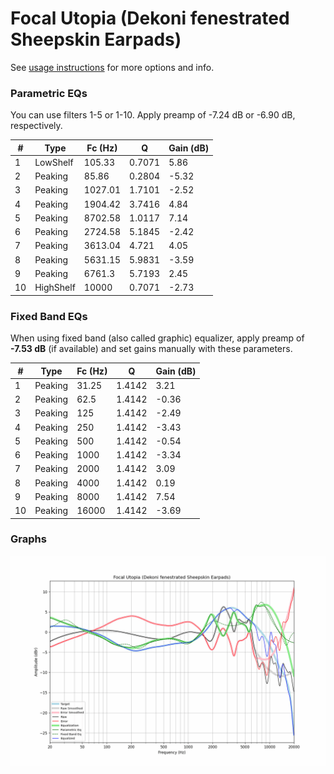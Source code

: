 # Focal Utopia (Dekoni fenestrated Sheepskin Earpads)
See [usage instructions](https://github.com/jaakkopasanen/AutoEq#usage) for more options and info.

### Parametric EQs
You can use filters 1-5 or 1-10. Apply preamp of -7.24 dB or -6.90 dB, respectively.

|   # | Type      |   Fc (Hz) |      Q |   Gain (dB) |
|-----|-----------|-----------|--------|-------------|
|   1 | LowShelf  |    105.33 | 0.7071 |        5.86 |
|   2 | Peaking   |     85.86 | 0.2804 |       -5.32 |
|   3 | Peaking   |   1027.01 | 1.7101 |       -2.52 |
|   4 | Peaking   |   1904.42 | 3.7416 |        4.84 |
|   5 | Peaking   |   8702.58 | 1.0117 |        7.14 |
|   6 | Peaking   |   2724.58 | 5.1845 |       -2.42 |
|   7 | Peaking   |   3613.04 | 4.721  |        4.05 |
|   8 | Peaking   |   5631.15 | 5.9831 |       -3.59 |
|   9 | Peaking   |   6761.3  | 5.7193 |        2.45 |
|  10 | HighShelf |  10000    | 0.7071 |       -2.73 |

### Fixed Band EQs
When using fixed band (also called graphic) equalizer, apply preamp of **-7.53 dB** (if available) and set gains manually with these parameters.

|   # | Type    |   Fc (Hz) |      Q |   Gain (dB) |
|-----|---------|-----------|--------|-------------|
|   1 | Peaking |     31.25 | 1.4142 |        3.21 |
|   2 | Peaking |     62.5  | 1.4142 |       -0.36 |
|   3 | Peaking |    125    | 1.4142 |       -2.49 |
|   4 | Peaking |    250    | 1.4142 |       -3.43 |
|   5 | Peaking |    500    | 1.4142 |       -0.54 |
|   6 | Peaking |   1000    | 1.4142 |       -3.34 |
|   7 | Peaking |   2000    | 1.4142 |        3.09 |
|   8 | Peaking |   4000    | 1.4142 |        0.19 |
|   9 | Peaking |   8000    | 1.4142 |        7.54 |
|  10 | Peaking |  16000    | 1.4142 |       -3.69 |

### Graphs
![](./Focal%20Utopia%20(Dekoni%20fenestrated%20Sheepskin%20Earpads).png)
